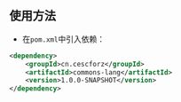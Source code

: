 ## 使用方法
- 在`pom.xml`中引入依赖：
```xml
<dependency>
    <groupId>cn.cescforz</groupId>
    <artifactId>commons-lang</artifactId>
    <version>1.0.0-SNAPSHOT</version>
</dependency>
```